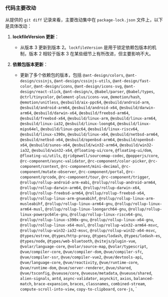 ### 代码主要改动

从提供的 `git diff` 记录来看，主要改动集中在 `package-lock.json` 文件上，以下是具体改动：

1. **lockfileVersion 更新**：
   - 从版本 3 更新到版本 2。`lockfileVersion` 是用于锁定依赖包版本的机制，版本 2 相较于版本 3 在某些细节上有所改进，但主要影响不大。

2. **依赖包版本更新**：
   - 更新了多个依赖包的版本，包括 `@ant-design/colors`, `@ant-design/cssinjs`, `@ant-design/cssinjs-utils`, `@ant-design/fast-color`, `@ant-design/icons`, `@ant-design/icons-svg`, `@ant-design/react-slick`, `@ant-design/x`, `@babel/parser`, `@babel/types`, `@ctrl/tinycolor`, `@element-plus/icons-vue`, `@emotion/hash`, `@emotion/unitless`, `@esbuild/aix-ppc64`, `@esbuild/android-arm`, `@esbuild/android-arm64`, `@esbuild/android-x64`, `@esbuild/darwin-arm64`, `@esbuild/darwin-x64`, `@esbuild/freebsd-arm64`, `@esbuild/freebsd-x64`, `@esbuild/linux-arm`, `@esbuild/linux-arm64`, `@esbuild/linux-ia32`, `@esbuild/linux-loong64`, `@esbuild/linux-mips64el`, `@esbuild/linux-ppc64`, `@esbuild/linux-riscv64`, `@esbuild/linux-s390x`, `@esbuild/linux-x64`, `@esbuild/netbsd-arm64`, `@esbuild/netbsd-x64`, `@esbuild/openbsd-arm64`, `@esbuild/openbsd-x64`, `@esbuild/sunos-x64`, `@esbuild/win32-arm64`, `@esbuild/win32-ia32`, `@esbuild/win32-x64`, `@floating-ui/core`, `@floating-ui/dom`, `@floating-ui/utils`, `@jridgewell/sourcemap-codec`, `@popperjs/core`, `@rc-component/async-validator`, `@rc-component/color-picker`, `@rc-component/context`, `@rc-component/mini-decimal`, `@rc-component/mutate-observer`, `@rc-component/portal`, `@rc-component/qrcode`, `@rc-component/tour`, `@rc-component/trigger`, `@rollup/rollup-android-arm-eabi`, `@rollup/rollup-android-arm64`, `@rollup/rollup-darwin-arm64`, `@rollup/rollup-darwin-x64`, `@rollup/rollup-freebsd-arm64`, `@rollup/rollup-freebsd-x64`, `@rollup/rollup-linux-arm-gnueabihf`, `@rollup/rollup-linux-arm-musleabihf`, `@rollup/rollup-linux-arm64-gnu`, `@rollup/rollup-linux-arm64-musl`, `@rollup/rollup-linux-loongarch64-gnu`, `@rollup/rollup-linux-powerpc64le-gnu`, `@rollup/rollup-linux-riscv64-gnu`, `@rollup/rollup-linux-s390x-gnu`, `@rollup/rollup-linux-x64-gnu`, `@rollup/rollup-linux-x64-musl`, `@rollup/rollup-win32-arm64-msvc`, `@rollup/rollup-win32-ia32-msvc`, `@rollup/rollup-win32-x64-msvc`, `@types/estree`, `@types/http-proxy`, `@types/lodash`, `@types/lodash-es`, `@types/node`, `@types/web-bluetooth`, `@vitejs/plugin-vue`, `@volar/language-core`, `@volar/source-map`, `@volar/typescript`, `@vue/compiler-core`, `@vue/compiler-dom`, `@vue/compiler-sfc`, `@vue/compiler-ssr`, `@vue/compiler-vue2`, `@vue/devtools-api`, `@vue/language-core`, `@vue/reactivity`, `@vue/runtime-core`, `@vue/runtime-dom`, `@vue/server-renderer`, `@vue/shared`, `@vue/tsconfig`, `@vueuse/core`, `@vueuse/metadata`, `@vueuse/shared`, `alien-signals`, `antd`, `async-validator`, `asynckit`, `axios`, `balanced-match`, `brace-expansion`, `braces`, `classnames`, `combined-stream`, `compute-scroll-into-view`, `copy-to-clipboard`, `core-js`, `